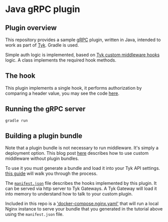 Java gRPC plugin
==

## Plugin overview

This repository provides a sample [gRPC](http://www.grpc.io/) plugin, written in Java, intended to work as part of [Tyk](https://tyk.io/). Gradle is used.

Simple auth logic is implemented, based on [Tyk custom middleware hooks](https://tyk.io/docs/tyk-api-gateway-v1-9/javascript-plugins/middleware-scripting/) logic.
A class implements the required hook methods.

## The hook

This plugin implements a single hook, it performs authorization by comparing a header value, you may see the code [here](https://github.com/TykTechnologies/tyk-plugin-coprocess-grpc-java-custom-auth/blob/master/src/main/java/com/tyktechnologies/tykmiddleware/TykDispatcher.java).

## Running the gRPC server

	gradle run

## Building a plugin bundle
Note that a plugin bundle is not necessary to run middleware.  It's simply a deployment option.  This blog post [here](https://tyk.io/blog/how-to-setup-custom-authentication-middleware-using-grpc-and-java/) describes how to use custom middleware without plugin bundles.

To use it you must generate a bundle and load it into your Tyk API settings. [this guide](https://tyk.io/tyk-documentation/customise-tyk/plugins/rich-plugins/plugin-bundles/) will walk you through the process.

The [`manifest.json`](manifest.json) file describes the hooks implemented by this plugin.  It can be served via http server to Tyk Gateways.  A Tyk Gateway will load it into memory to understand how to talk to your custom plugin.  

Included in this repo is a ['docker-compose.nginx.yaml'](docker-compose.nginx.yaml) that will run a local Nginx instance to serve your bundle that you generated in the tutorial above using the `manifest.json` file.
